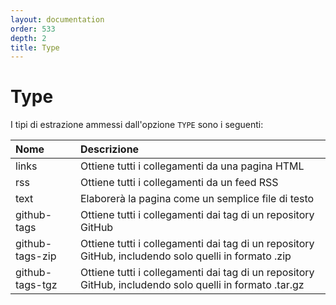 ```yaml
---
layout: documentation
order: 533
depth: 2
title: Type
---
```

# Type

I tipi di estrazione ammessi dall'opzione `TYPE` sono i seguenti:

| Nome            | Descrizione                                                                                             |
|:----------------|:--------------------------------------------------------------------------------------------------------|
| links           | Ottiene tutti i collegamenti da una pagina HTML                                                         |
| rss             | Ottiene tutti i collegamenti da un feed RSS                                                             |
| text            | Elaborerà la pagina come un semplice file di testo                                                      |
| github-tags     | Ottiene tutti i collegamenti dai tag di un repository GitHub                                            |
| github-tags-zip | Ottiene tutti i collegamenti dai tag di un repository GitHub, includendo solo quelli in formato .zip    |
| github-tags-tgz | Ottiene tutti i collegamenti dai tag di un repository GitHub, includendo solo quelli in formato .tar.gz |
